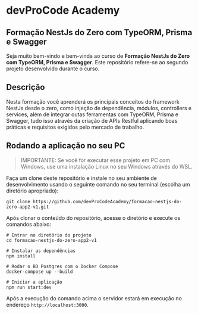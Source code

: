 # devProCode Academy

## Formação NestJs do Zero com TypeORM, Prisma e Swagger

Seja muito bem-vindo e bem-vinda ao curso de **Formação NestJs do Zero com TypeORM, Prisma e Swagger**. Este repositório refere-se ao segundo projeto desenvolvido durante o curso.

## Descrição

Nesta formação você aprenderá os principais conceitos do framework NestJs desde o zero, como injeção de dependência, módulos, controllers e services, além de integrar outas ferramentas com TypeORM, Prisma e Swagger, tudo isso através da criação de APIs Restful aplicando boas práticas e requisitos exigidos pelo mercado de trabalho.

## Rodando a aplicação no seu PC

> IMPORTANTE: Se você for executar esse projeto em PC com Windows, use uma instalação Linux no seu Windows através do WSL.

Faça um clone deste repositório e instale no seu ambiente de desenvolvimento usando o seguinte comando no seu terminal (escolha um diretório apropriado):

```shell
git clone https://github.com/devProCodeAcademy/formacao-nestjs-do-zero-app2-v1.git
```

Após clonar o conteúdo do repositório, acesse o diretório e execute os comandos abaixo:

```shell
# Entrar no diretório do projeto
cd formacao-nestjs-do-zero-app2-v1

# Instalar as dependências
npm install

# Rodar o BD Postgres com o Docker Compose
docker-compose up --build

# Iniciar a aplicação
npm run start:dev
```

Após a execução do comando acima o servidor estará em execução no endereço `http://localhost:3000`.
